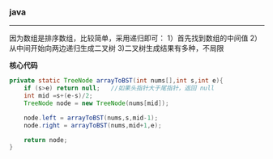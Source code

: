 ### java
-----

因为数组是排序数组，比较简单，采用递归即可：
1）首先找到数组的中间值
2）从中间开始向两边递归生成二叉树
3)二叉树生成结果有多种，不局限

**核心代码**
```java
private static TreeNode arrayToBST(int nums[],int s,int e){
	if (s>e) return null;   //如果头指针大于尾指针，返回 null
	int mid =s+(e-s)/2;
	TreeNode node = new TreeNode(nums[mid]);

	node.left = arrayToBST(nums,s,mid-1);
	node.right = arrayToBST(nums,mid+1,e);

	return node;
}
```



